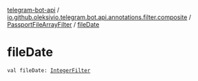 [telegram-bot-api](../../index.md) / [io.github.oleksivio.telegram.bot.api.annotations.filter.composite](../index.md) / [PassportFileArrayFilter](index.md) / [fileDate](./file-date.md)

# fileDate

`val fileDate: `[`IntegerFilter`](../../io.github.oleksivio.telegram.bot.api.annotations.filter.primitive/-integer-filter/index.md)